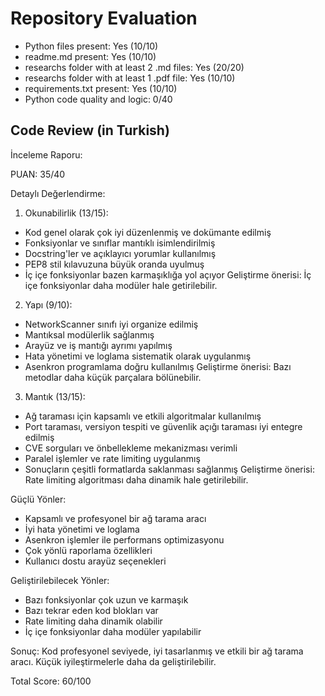 
# Repository Evaluation

- Python files present: Yes (10/10)
- readme.md present: Yes (10/10)
- researchs folder with at least 2 .md files: Yes (20/20)
- researchs folder with at least 1 .pdf file: Yes (10/10)
- requirements.txt present: Yes (10/10)
- Python code quality and logic: 0/40

## Code Review (in Turkish)
İnceleme Raporu:

PUAN: 35/40

Detaylı Değerlendirme:

1. Okunabilirlik (13/15):
- Kod genel olarak çok iyi düzenlenmiş ve dokümante edilmiş
- Fonksiyonlar ve sınıflar mantıklı isimlendirilmiş
- Docstring'ler ve açıklayıcı yorumlar kullanılmış
- PEP8 stil kılavuzuna büyük oranda uyulmuş
- İç içe fonksiyonlar bazen karmaşıklığa yol açıyor
Geliştirme önerisi: İç içe fonksiyonlar daha modüler hale getirilebilir.

2. Yapı (9/10):
- NetworkScanner sınıfı iyi organize edilmiş
- Mantıksal modülerlik sağlanmış
- Arayüz ve iş mantığı ayrımı yapılmış 
- Hata yönetimi ve loglama sistematik olarak uygulanmış
- Asenkron programlama doğru kullanılmış
Geliştirme önerisi: Bazı metodlar daha küçük parçalara bölünebilir.

3. Mantık (13/15):
- Ağ taraması için kapsamlı ve etkili algoritmalar kullanılmış
- Port taraması, versiyon tespiti ve güvenlik açığı taraması iyi entegre edilmiş
- CVE sorguları ve önbellekleme mekanizması verimli
- Paralel işlemler ve rate limiting uygulanmış
- Sonuçların çeşitli formatlarda saklanması sağlanmış
Geliştirme önerisi: Rate limiting algoritması daha dinamik hale getirilebilir.

Güçlü Yönler:
- Kapsamlı ve profesyonel bir ağ tarama aracı
- İyi hata yönetimi ve loglama
- Asenkron işlemler ile performans optimizasyonu
- Çok yönlü raporlama özellikleri
- Kullanıcı dostu arayüz seçenekleri

Geliştirilebilecek Yönler:
- Bazı fonksiyonlar çok uzun ve karmaşık
- Bazı tekrar eden kod blokları var
- Rate limiting daha dinamik olabilir
- İç içe fonksiyonlar daha modüler yapılabilir

Sonuç: Kod profesyonel seviyede, iyi tasarlanmış ve etkili bir ağ tarama aracı. Küçük iyileştirmelerle daha da geliştirilebilir.

Total Score: 60/100
